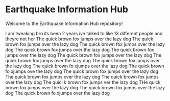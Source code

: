 # Earthquake Information Hub

Welcome to the Earthquake Information Hub repository!

I am tweaking bro its been 2 years ive talked to like 13 different people and theyre not her
The quick brown fox jumps over the lazy dog The quick brown fox jumps over the lazy dog The quick brown fox jumps over the lazy dog The quick brown fox jumps over the lazy dog The quick brown fox jumps over the lazy dog The quick brown fox jumps over the lazy dog The quick brown fox jumps over the lazy dog The quick brown fox jumps over the lazy dog The quick brown fo xjumps over the lazy dog The quick brown fo xjumps ove the lazy dog The quick brown fox jumps over the lazy dog The quick brown fox jumps over the lazy dog The quick brown fox jumps over the lazy dog The quici k brown fox jumps ver the lazy dog THe quick brown fox jumps over the lazy dog The quick brown fox jumps over the lazy dog The quick brown fo xjumps over the lazy dog

